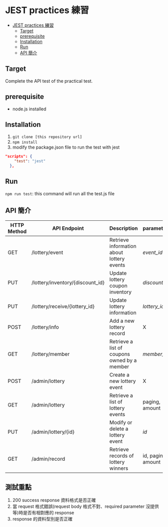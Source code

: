 # JEST practices 練習
- [JEST practices 練習](#jest-practices-練習)
  - [Target](#target)
  - [prerequisite](#prerequisite)
  - [Installation](#installation)
  - [Run](#run)
  - [API 簡介](#api-簡介)

## Target
Complete the API test of the practical test.

## prerequisite
- node.js installed

## Installation
1. `git clone [this repository url]`
2. `npm install`
3. modify the package.json file to run the test with jest
```json
"scripts": {
    "test": "jest"
  },
```

## Run
`npm run test`: this command will run all the test.js file

## API 簡介
| HTTP Method | API Endpoint                       | Description                                       | parameters
|-------------|------------------------------------|---------------------------------------------------| --------------------------------
| GET         | /lottery/event                     | Retrieve information about lottery events         | *event_id*
| PUT         | /lottery/inventory/{discount_id}   | Update lottery coupon inventory                   | *discount_id*
| PUT         | /lottery/receive/{lottery_id}      | Update lottery information                        | *lottery_id*
| POST        | /lottery/info                      | Add a new lottery record                          | X
| GET         | /lottery/member                    | Retrieve a list of coupons owned by a member      | *member_id*
| POST        | /admin/lottery                     | Create a new lottery event                        | X
| GET         | /admin/lottery                     | Retrieve a list of lottery events                 | paging, amount
| PUT         | /admin/lottery/{id}                | Modify or delete a lottery event                  | *id*
| GET         | /admin/record                      | Retrieve records of lottery winners               | id, paging, amount

## 測試重點
1. 200 success response 資料格式是否正確
2. 當 request 格式錯誤(request body 格式不對、required parameter 沒提供等)時是否有相對應的 response
3. response 的資料型別是否正確